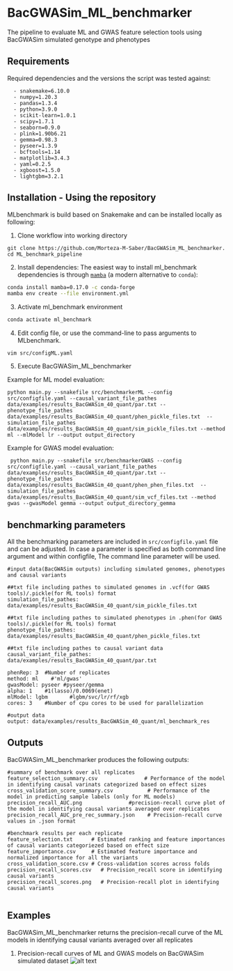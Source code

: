 # BacGWASim_ML_benchmarker
The pipeline to evaluate ML and GWAS feature selection tools using BacGWASim simulated genotype and phenotypes

## Requirements

Required dependencies and the versions the script was tested against:

```
  - snakemake=6.10.0
  - numpy=1.20.3
  - pandas=1.3.4
  - python=3.9.0
  - scikit-learn=1.0.1
  - scipy=1.7.1
  - seaborn=0.9.0
  - plink=1.90b6.21
  - gemma=0.98.3
  - pyseer=1.3.9
  - bcftools=1.14
  - matplotlib=3.4.3
  - yaml=0.2.5
  - xgboost=1.5.0
  - lightgbm=3.2.1
```

## Installation - Using the repository

MLbenchmark is build based on Snakemake and can be installed locally as following:

1.  Clone workflow into working directory

```
git clone https://github.com/Morteza-M-Saber/BacGWASim_ML_benchmarker.
cd ML_benchmark_pipeline
```

2. Install dependencies:
   The easiest way to install ml_benchmark dependencies is through [`mamba`](https://github.com/mamba-org/mamba) (a modern alternative to `conda`):

```bash
conda install mamba=0.17.0 -c conda-forge
mamba env create --file environment.yml
```

3. Activate ml_benchmark environment

```bash
conda activate ml_benchmark
```

4. Edit config file, or use the command-line to pass arguments to MLbenchmark.

```
vim src/configML.yaml
```

5. Execute BacGWASim_ML_benchmarker

Example for ML model evaluation:
```
python main.py --snakefile src/benchmarkerML --config src/configfile.yaml --causal_variant_file_pathes data/examples/results_BacGWASim_40_quant/par.txt --phenotype_file_pathes data/examples/results_BacGWASim_40_quant/phen_pickle_files.txt  --simulation_file_pathes data/examples/results_BacGWASim_40_quant/sim_pickle_files.txt --method ml --mlModel lr --output output_directory

```

Example for GWAS model evaluation:
```
 python main.py --snakefile src/benchmarkerGWAS --config src/configfile.yaml --causal_variant_file_pathes data/examples/results_BacGWASim_40_quant/par.txt --phenotype_file_pathes data/examples/results_BacGWASim_40_quant/phen_phen_files.txt  --simulation_file_pathes data/examples/results_BacGWASim_40_quant/sim_vcf_files.txt --method gwas --gwasModel gemma --output output_directory_gemma

```

## benchmarking parameters

All the benchmarking parameters are included in `src/configfile.yaml` file and can be adjusted.
In case a parameter is specified as both command line argument and within configfile, The command line parameter will be used.

```
#input data(BacGWASim outputs) including simulated genomes, phenotypes and causal variants

##txt file including pathes to simulated genomes in .vcf(for GWAS tools)/.pickle(for ML tools) format
simulation_file_pathes: data/examples/results_BacGWASim_40_quant/sim_pickle_files.txt

##txt file including pathes to simulated phenotypes in .phen(for GWAS tools)/.pickle(for ML tools) format   
phenotype_file_pathes: data/examples/results_BacGWASim_40_quant/phen_pickle_files.txt

##txt file including pathes to causal variant data   
causal_variant_file_pathes: data/examples/results_BacGWASim_40_quant/par.txt

phenRep: 3  #Number of replicates 
method: ml    #'ml/gwas'
gwasModel: pyseer #pyseer/gemma
alpha: 1    #1(lasso)/0.0069(enet)
mlModel: lgbm       #lgbm/svc/lr/rf/xgb
cores: 3    #Number of cpu cores to be used for parallelization

#output data
output: data/examples/results_BacGWASim_40_quant/ml_benchmark_res
```

## Outputs

BacGWASim_ML_benchmarker produces the following outputs:

```
#summary of benchmark over all replicates
feature_selection_summary.csv               # Performance of the model in identifying causal varinats categorized based on effect sizes
cross_validation_score_summary.csv           # Performance of the model in predicting sample labels (only for ML models)
precision_recall_AUC.png               #precision-recall curve plot of the model in identifying causal variants averaged over replicates
precision_recall_AUC_pre_rec_summary.json    # Precision-recall curve values in .json format

#benchmark results per each replicate
feature_selection.txt      # Estimated ranking and feature importances of causal variants categoriezed based on effect size
feature_importance.csv     # Estimated feature importance and normalized importance for all the variants
cross_validation_score.csv # Cross-validation scores across folds
precision_recall_scores.csv   # Precision_recall score in identifying causal variants
precision_recall_scores.png   # Precision-recall plot in identifying causal variants


```

## Examples

BacGWASim_ML_benchmarker returns the precision-recall curve of the ML models in identifying causal variants averaged over all replicates

1. Precision-recall curves of ML and GWAS models on BacGWASim simulated dataset
   ![alt text](https://github.com/Morteza-M-Saber/BacGWASim_ML_benchmarker/tree/main/Img/BacGWASim_ML_benchmarker.jpg)